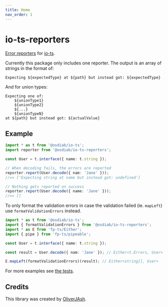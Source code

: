 ```yaml
---
title: Home
nav_order: 1
---
```


# io-ts-reporters

[Error reporters](https://github.com/gcanti/io-ts#error-reporters) for
[io-ts](https://github.com/gcanti/io-ts).

Currently this package only includes one reporter. The output is an array of
strings in the format of:

```
Expecting ${expectedType} at ${path} but instead got: ${expectedType}
```

And for union types:

```
Expecting one of:
    ${unionType1}
    ${unionType2}
    ${...}
    ${unionTypeN}
at ${path} but instead got: ${actualValue}
```

## Example

```ts
import * as t from '@osdiab/io-ts';
import reporter from '@osdiab/io-ts-reporters';

const User = t.interface({ name: t.string });

// When decoding fails, the errors are reported
reporter.report(User.decode({ nam: 'Jane' }));
//=> ['Expecting string at name but instead got: undefined']

// Nothing gets reported on success
reporter.report(User.decode({ name: 'Jane' }));
//=> []
```

To only format the validation errors in case the validation failed (ie.
`mapLeft`) use `formatValidationErrors` instead.

```ts
import * as t from '@osdiab/io-ts';
import { formatValidationErrors } from '@osdiab/io-ts-reporters';
import * as E from 'fp-ts/Either';
import { pipe } from 'fp-ts/pipeable';

const User = t.interface({ name: t.string });

const result = User.decode({ nam: 'Jane' }); // Either<t.Errors, User>

E.mapLeft(formatValidationErrors)(result); // Either<string[], User>
```

For more examples see [the tests](./tests/index.test.ts).

## Credits

This library was created by [OliverJAsh](https://github.com/OliverJAsh).

